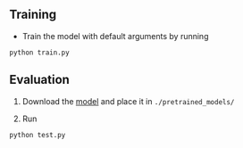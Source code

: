 
## Training
- Train the model with default arguments by running
```
python train.py
```


## Evaluation

1. Download the [model](https://drive.google.com/file/d/1O3WEJbcat7eTY6doXWeorAbQ1l_WmMnM/view?usp=sharing) and place it in `./pretrained_models/`

3. Run
```
python test.py
```



